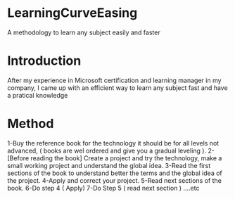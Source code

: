 # LearningCurveEasing
A methodology to learn any subject easily and faster

# Introduction
After my experience in Microsoft certification and learning manager in my company, I came up with an efficient way to learn any subject fast and have a pratical knowledge

# Method
1-Buy the reference book for the technology it should be for all levels not advanced, ( books are wel ordered and give you a gradual leveling ).
2-[Before reading the book] Create a project and try the technology, make a small working project and understand the global idea.
3-Read the first sections of the book to understand better the terms and the global idea of the project.
4-Apply and correct your project.
5-Read next sections of the book.
6-Do step 4 ( Apply)
7-Do Step 5 ( read next section )
....etc
